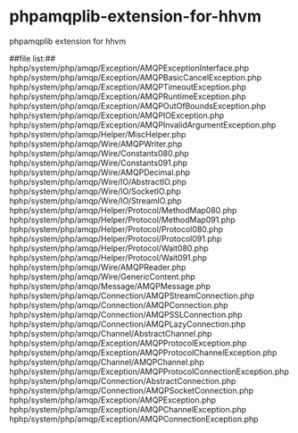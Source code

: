 phpamqplib-extension-for-hhvm
=============================

phpamqplib extension for hhvm

##file list:##
hphp/system/php/amqp/Exception/AMQPExceptionInterface.php
hphp/system/php/amqp/Exception/AMQPBasicCancelException.php
hphp/system/php/amqp/Exception/AMQPTimeoutException.php
hphp/system/php/amqp/Exception/AMQPRuntimeException.php
hphp/system/php/amqp/Exception/AMQPOutOfBoundsException.php
hphp/system/php/amqp/Exception/AMQPIOException.php
hphp/system/php/amqp/Exception/AMQPInvalidArgumentException.php
hphp/system/php/amqp/Helper/MiscHelper.php
hphp/system/php/amqp/Wire/AMQPWriter.php
hphp/system/php/amqp/Wire/Constants080.php
hphp/system/php/amqp/Wire/Constants091.php
hphp/system/php/amqp/Wire/AMQPDecimal.php
hphp/system/php/amqp/Wire/IO/AbstractIO.php
hphp/system/php/amqp/Wire/IO/SocketIO.php
hphp/system/php/amqp/Wire/IO/StreamIO.php
hphp/system/php/amqp/Helper/Protocol/MethodMap080.php
hphp/system/php/amqp/Helper/Protocol/MethodMap091.php
hphp/system/php/amqp/Helper/Protocol/Protocol080.php
hphp/system/php/amqp/Helper/Protocol/Protocol091.php
hphp/system/php/amqp/Helper/Protocol/Wait080.php
hphp/system/php/amqp/Helper/Protocol/Wait091.php
hphp/system/php/amqp/Wire/AMQPReader.php
hphp/system/php/amqp/Wire/GenericContent.php
hphp/system/php/amqp/Message/AMQPMessage.php
hphp/system/php/amqp/Connection/AMQPStreamConnection.php
hphp/system/php/amqp/Connection/AMQPConnection.php
hphp/system/php/amqp/Connection/AMQPSSLConnection.php
hphp/system/php/amqp/Connection/AMQPLazyConnection.php
hphp/system/php/amqp/Channel/AbstractChannel.php
hphp/system/php/amqp/Exception/AMQPProtocolException.php
hphp/system/php/amqp/Exception/AMQPProtocolChannelException.php
hphp/system/php/amqp/Channel/AMQPChannel.php
hphp/system/php/amqp/Exception/AMQPProtocolConnectionException.php
hphp/system/php/amqp/Connection/AbstractConnection.php
hphp/system/php/amqp/Connection/AMQPSocketConnection.php
hphp/system/php/amqp/Exception/AMQPException.php
hphp/system/php/amqp/Exception/AMQPChannelException.php
hphp/system/php/amqp/Exception/AMQPConnectionException.php
